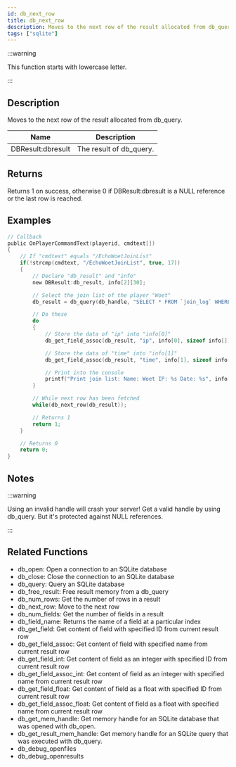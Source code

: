 ```yaml
---
id: db_next_row
title: db_next_row
description: Moves to the next row of the result allocated from db_query.
tags: ["sqlite"]
---
```


:::warning

This function starts with lowercase letter.

:::

## Description

Moves to the next row of the result allocated from db_query.

| Name              | Description             |
| ----------------- | ----------------------- |
| DBResult:dbresult | The result of db_query. |

## Returns

Returns 1 on success, otherwise 0 if DBResult:dbresult is a NULL reference or the last row is reached.

## Examples

```c
// Callback
public OnPlayerCommandText(playerid, cmdtext[])
{
	// If "cmdtext" equals "/EchoWoetJoinList"
	if(!strcmp(cmdtext, "/EchoWoetJoinList", true, 17))
	{
		// Declare "db_result" and "info"
		new DBResult:db_result, info[2][30];

		// Select the join list of the player "Woet"
		db_result = db_query(db_handle, "SELECT * FROM `join_log` WHERE `name`='Woet'");

		// Do these
		do
		{
			// Store the data of "ip" into "info[0]"
			db_get_field_assoc(db_result, "ip", info[0], sizeof info[]);

			// Store the data of "time" into "info[1]"
			db_get_field_assoc(db_result, "time", info[1], sizeof info[]);

			// Print into the console
			printf("Print join list: Name: Woet IP: %s Date: %s", info[0], info[1]);
		}

		// While next row has been fetched
		while(db_next_row(db_result));

		// Returns 1
		return 1;
	}

	// Returns 0
	return 0;
}
```

## Notes

:::warning

Using an invalid handle will crash your server! Get a valid handle by using db_query. But it's protected against NULL
references.

:::

## Related Functions

- db_open: Open a connection to an SQLite database
- db_close: Close the connection to an SQLite database
- db_query: Query an SQLite database
- db_free_result: Free result memory from a db_query
- db_num_rows: Get the number of rows in a result
- db_next_row: Move to the next row
- db_num_fields: Get the number of fields in a result
- db_field_name: Returns the name of a field at a particular index
- db_get_field: Get content of field with specified ID from current result row
- db_get_field_assoc: Get content of field with specified name from current result row
- db_get_field_int: Get content of field as an integer with specified ID from current result row
- db_get_field_assoc_int: Get content of field as an integer with specified name from current result row
- db_get_field_float: Get content of field as a float with specified ID from current result row
- db_get_field_assoc_float: Get content of field as a float with specified name from current result row
- db_get_mem_handle: Get memory handle for an SQLite database that was opened with db_open.
- db_get_result_mem_handle: Get memory handle for an SQLite query that was executed with db_query.
- db_debug_openfiles
- db_debug_openresults
